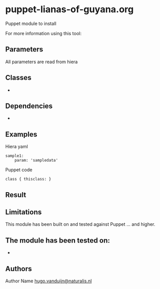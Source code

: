 puppet-lianas-of-guyana.org
===================

Puppet module to install 

For more information using this tool: 

Parameters
-------------
All parameters are read from hiera

Classes
-------------
- 

Dependencies
-------------
- 

Examples
-------------
Hiera yaml
```
sample1:
    param: 'sampledata'
```
Puppet code
```
class { thisclass: }
```
Result
-------------


Limitations
-------------
This module has been built on and tested against Puppet ... and higher.

The module has been tested on:
- 
- 

Authors
-------------
Author Name <hugo.vanduijn@naturalis.nl>

